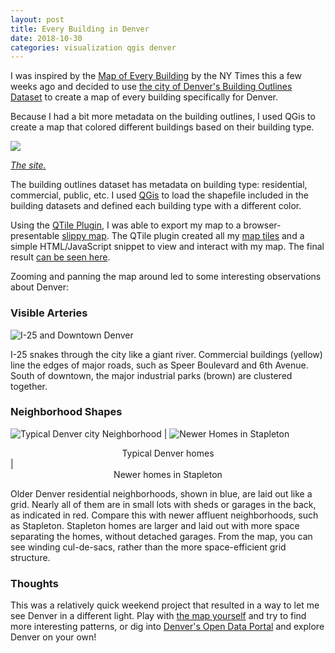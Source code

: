 ```yaml
---
layout: post
title: Every Building in Denver
date: 2018-10-30
categories: visualization qgis denver
---
```


I was inspired by the [Map of Every
Building](https://www.nytimes.com/interactive/2018/10/12/us/map-of-every-building-in-the-united-states.html)
by the NY Times this a few weeks ago and decided to use [the city of Denver's
Building Outlines Dataset](https://www.denvergov.org/opendata/dataset/city-and-county-of-denver-building-outlines-2016)
to create a map of every building specifically for Denver.

Because I had a bit more metadata on the building outlines, I used QGis to
create a map that colored different buildings based on their building type.

![]({{site.url}}/assets/img/posts/2018-10-30-every-building/every-building-denver-1.png)

_[The site.](https://transpose.tech/denver_buildings)_

The building outlines dataset has metadata on building type: residential,
commercial, public, etc. I used
[QGis](https://qgis.org/en/site/forusers/download.html) to load the shapefile
included in the building datasets and defined each building type with a
different color.

Using the [QTile Plugin](https://plugins.qgis.org/plugins/qtiles/), I was able
to export my map to a browser-presentable [slippy
map](https://wiki.openstreetmap.org/wiki/Slippy_Map). The QTile plugin created
all my [map tiles](https://wiki.openstreetmap.org/wiki/Tiles) and a simple
HTML/JavaScript snippet to view and interact with my map. The final result
[can be seen here](https://transpose.tech/denver_buildings).

Zooming and panning the map around led to some interesting observations about Denver:

### Visible Arteries

![I-25 and Downtown Denver]({{site.url}}/assets/img/posts/2018-10-30-every-building/i25.png)

I-25 snakes through the city like a giant river. Commercial buildings (yellow)
line the edges of major roads, such as Speer Boulevard and 6th Avenue. South of
downtown, the major industrial parks (brown) are clustered together.

### Neighborhood Shapes

![Typical Denver city Neighborhood]({{site.url}}/assets/img/posts/2018-10-30-every-building/typical-denver-neighborhood.png) | ![Newer Homes in Stapleton]({{site.url}}/assets/img/posts/2018-10-30-every-building/stapleton.png)
<center>Typical Denver homes</center> | <center>Newer homes in Stapleton</center>

Older Denver residential neighborhoods, shown in blue, are laid out like a grid.
Nearly all of them are in small lots with sheds or garages in the back, as
indicated in red. Compare this with newer affluent neighborhoods, such as
Stapleton. Stapleton homes are larger and laid out with more space separating
the homes, without detached garages. From the map, you can see winding
cul-de-sacs, rather than the more space-efficient grid structure.


### Thoughts

This was a relatively quick weekend project that resulted in a way to let me see
Denver in a different light. Play with [the map
yourself](https://transpose.tech/denver_buildings) and try to find more
interesting patterns, or dig into [Denver's Open Data
Portal](https://www.denvergov.org/opendata) and explore Denver on your own!


<!--
## Step by Step

Here are the steps I took to create map of buildings in Denver:

- Download a shapefile of
[building outlines](https://www.denvergov.org/opendata/dataset/city-and-county-of-denver-building-outlines-2016)
from Denver's Open Data portal.
You can also use Microsoft's building outline set for the entire country, like the NYtimes did,
or look for a similar dataset from your own city.

- Install [QGis](https://qgis.org/en/site/forusers/download.html).

- Load the shapefile into QGis as a layer.

- Create a _categorical map_ and set the fill color for every `BLDG_TYPE` to a different color.

- Install the [QTile Plugin](https://plugins.qgis.org/plugins/qtiles/).

-->
